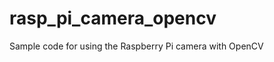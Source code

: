 rasp_pi_camera_opencv
=====================

Sample code for using the Raspberry Pi camera with OpenCV